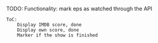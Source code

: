 TODO:
    Functionality:
        mark eps as watched through the API

    ToC:
        Display IMDB score, done
        Display own score, done
        Marker if the show is finished